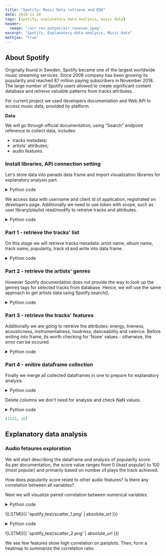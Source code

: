 ```yaml
---
title: "Spotify: Music Data retrieve and EDA"
date: 2018-11-20
tags: [spotify, explanatory data analysis, music data]
header:
  image: "/air_rev_output/air_revenue.jpeg"
excerpt: "Spotify, Explanatory data analysis, Music data"
mathjax: "true"
---
```


## About Spotify

Originally found in Sweden, Spotify became one of the largest worldwide music streaming services. Since  2006 company has been growing its popularity and reached 87 million paying subscribers in November 2018. The large number of Spotify users allowed to create significant content database and retreive valuable patterns from tracks attributes. <br>

For current project we used developers documentation and Web API to access music data, provided by platform. 

**Data**:

We will go through official documentation, using "Search" endpoint reference to collect data, includes:<br>
 - tracks metadata;
 - artists' attributes;
 - audio features.
 
 
### Install libraries, API connection setting

Let's store data into panads data frame and import visualization libraries for explanatory analysis part.

<details><summary>Python code</summary> 
  
<p>
  
 ```python

import pandas as pd
import numpy as np
import seaborn as sns 
import matplotlib.pyplot as plt
from collections import Counter
from wordcloud import WordCloud

%matplotlib inline
from pylab import rcParams

plt.style.use('bmh')

"""
- establish client credentials for authentification

"""
import spotipy 
import spotipy.util as util
from spotipy.oauth2 import SpotifyClientCredentials
 ```
 
 </p>
</details>

We access data with username and client id of application, registrated on developers page. Additionally we need to use token with scope, such as user library/playlist read/modify to retreive tracks and attributes.

<details><summary>Python code</summary> 
  
<p>
  
 ```python

"""
- we access data with username and client id of application, registrated
- import visualization libraries for explanatory analysis part

"""
 
username='XXXXXX' # Spotify username
scope = 'user-library-read playlist-modify-public playlist-read-private'
client_id='XXXXX' # app-redirect url
client_secret='XXXXXXXXX'

redirect_uri='http://localhost:8888/callback/' # Paste your Redirect URI here
client_credentials_manager = SpotifyClientCredentials(client_id=client_id, client_secret=client_secret) 
sp = spotipy.Spotify(client_credentials_manager=client_credentials_manager)
token = util.prompt_for_user_token(username, scope, client_id, client_secret, redirect_uri)

if token:
    sp = spotipy.Spotify(auth=token)
else:
    print("Token is not accessible", username)
 ```
 
 </p>
</details>

### Part 1 - retrieve the tracks' list

On this stage we will retrieve tracks metadata: artist name, album name, track name, popularity, track id and write into data frame.

<details><summary>Python code</summary> 
  
<p>
  
 ```python
"""
- generate empty lists for related track's characteristics
- using sp.search() will iterate through 2018 tracks, appending items in lists

"""

artist_ids=[]
artist_names=[]
track_names=[]
track_ids=[]
popularity_score=[]

for i in range(0,10000,10):
    res=sp.search(q='year:2018', type='track', offset=i)
    for i, j in enumerate(res['tracks']['items']):
        artist_id = j['artists'][0]['id']
        artist_ids.append(artist_id)
        artist_name = j['artists'][0]['name']
        artist_names.append(artist_name)
        track_name = j['name']
        track_names.append(track_name)
        track_id = j['id']
        track_ids.append(track_id)
        track_popularity = j['popularity']
        popularity_score.append(track_popularity)
# create data frame with lists as columns 
track_attributes = pd.DataFrame({'artist_ids':artist_ids, 'artist_names':artist_names, 'track_names':track_names, 'track_ids':track_ids, 'popularity_score':popularity_score})
 ```
 
 </p>
</details>


### Part 2 - retrieve the artists' genres

However Spotify documentation does not provide the way to look up the genres tags for selected tracks from database. Hence, we will use the same approach to get artists data using Spotify.search().

<details><summary>Python code</summary> 
  
<p>
  
 ```python
# create the lists for artists ids and genres tags
artist_ids_genres=[]
genres_all=[]

for i in range(0,10000,10):
    res_genres=sp.search(q='year:2018', type='artist', offset=i)
    for i, j in enumerate(res_genres['artists']['items']):
        artist_id_genre=j['id']
        artist_ids_genres.append(artist_id_genre)
        artist_genre=j['genres']
        genres_all.append(artist_genre)
        
# separate tags with comma          
genres_list = [', '.join(x) for x in genres_all]
genres = pd.DataFrame({'artist_ids':artist_ids_genres, 'genres_all':genres_list})

genres.to_csv('genres.csv')
 ```
 
 </p>
</details>

### Part 3 - retrieve the tracks' features

Additionally we are going to retreive the attributes: energy, liveness, acousticness, instrumentalness, loudness, danceability and valence. Before writing into frame, its worth checking for 'None' values - otherwise, the error can be occured.

<details><summary>Python code</summary> 
  
<p>
  
 ```python
"""
- start with empty list - it will include the sets of all features 
- check for None values 
- write a list into dataframe 

"""
features = []
for i in range(0,len(track_ids)):
    track=str(track_ids[i])
    audio_features = sp.audio_features(track)
    for track in audio_features:
        features.append(track)
# use list comprehension, leave elements that are not None
f = [feat for feat in features if feat is not None]
playlist_df = pd.DataFrame(f)
playlist_df.rename(columns={'id': 'track_ids'}, inplace=True)

playlist_df.head()
 ```
 
 </p>
</details>

### Part 4 - enitire dataframe collection

Finally we merge all collected dataframes in one to prepare for explanatory analysis.

<details><summary>Python code</summary> 
  
<p>
  
 ```python
"""
- start with empty list - it will include the sets of all features 
- check for None values 
- write a list into dataframe 

"""
features = []
for i in range(0,len(track_ids)):
    track=str(track_ids[i])
    audio_features = sp.audio_features(track)
    for track in audio_features:
        features.append(track)
# use list comprehension, leave elements that are not None
f = [feat for feat in features if feat is not None]
playlist_df = pd.DataFrame(f)
playlist_df.rename(columns={'id': 'track_ids'}, inplace=True)

playlist_df.head()
 ```
 
 </p>
</details>


Delete columns we don't need for analysis and check NaN values.

<details><summary>Python code</summary> 
  
<p>
  
 ```python
"""
- read from csv and and drop NaNs 
- display the shape of frame

"""
df = pd.read_csv('tracks_data.csv', sep='\t', encoding='utf-8')
df.drop(['artist_ids', 'track_ids', 'analysis_url', 'track_href', 'uri', 'key', 'type', 'Unnamed: 0'], axis=1, inplace=True)

df.isna().any()
df.dropna(inplace=True)
df.to_csv('tracks_assignment.csv', sep='\t', encoding='utf-8')
print df.shape
df.head()
 ```
 
 </p>
</details>

 ```python
 (1533, 16)
  ```
## Explanatory data analysis

### Audio fetaures exploration

We will start describing the dataframe and analysis of popularity score. <br>
As per documentation, the score value ranges from 0 (least popular) to 100 (most popular) and primarily based on number of plays the track achieved. 

How does popularity score relate to other audio features? Is there any correlation between all variables?<br>

Next we will visualize paired correlation between numerical variables.


<details><summary>Python code</summary> 
  
<p>
  
 ```python
"""
- with seaborn library display pairplots; add density plots on main diagonal 

"""

scatter = sns.pairplot(df[['popularity_score', 'acousticness', 'danceability', 
                           'duration_ms', 'energy', 'instrumentalness']], diag_kind="kde")
 ```
 
 </p>
</details>

![LSTM]({{ 'spotify_test/scatter_1.png' | absolute_url }})

<details><summary>Python code</summary> 
  
<p>
  
 ```python
"""
- include popularity score in list to visulaize correlation between rest of variables 

"""
scatter2 = sns.pairplot(df[['popularity_score',
                         'liveness', 'loudness', 'speechiness', 'tempo', 'valence']], diag_kind="kde")
 ```
 
 </p>
</details>

![LSTM]({{ 'spotify_test/scatter_2.png' | absolute_url }})


We see few features show high correlation on pairplots. Then, form a heatmap to summarize the correlation ratio.

